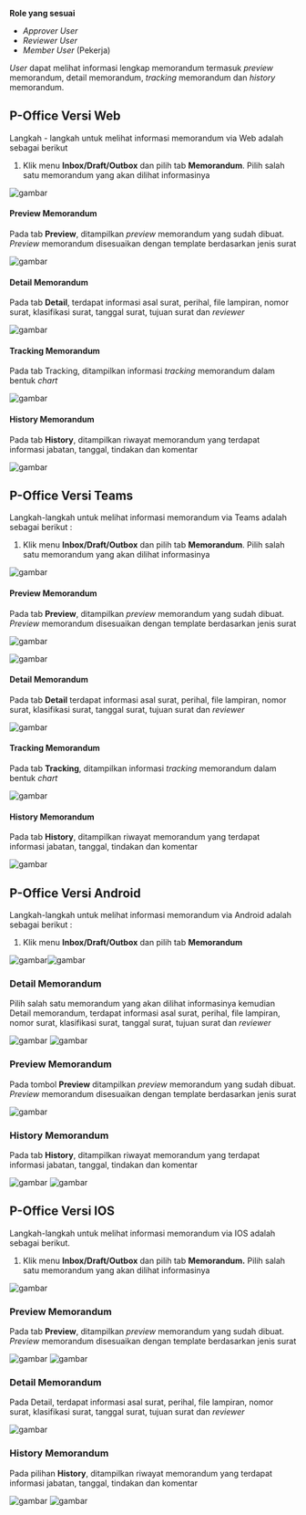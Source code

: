 **Role yang sesuai**

- *Approver User*
- *Reviewer User*
- *Member User* (Pekerja)

_User_ dapat melihat informasi lengkap memorandum termasuk *preview* memorandum, detail memorandum, *tracking* memorandum dan *history* memorandum. 

## **P-Office Versi Web**

Langkah - langkah untuk melihat informasi memorandum via Web adalah sebagai berikut

1. Klik menu **Inbox/Draft/Outbox** dan pilih tab **Memorandum**. Pilih salah satu memorandum yang akan dilihat informasinya

![gambar](Memorandum/MM_Web/MM-30.png)

#### Preview Memorandum

Pada tab **Preview**, ditampilkan *preview* memorandum yang sudah dibuat. *Preview* memorandum disesuaikan dengan template berdasarkan jenis surat

![gambar](Memorandum/MM_Web/MM-31.png)

#### Detail Memorandum

Pada tab **Detail**, terdapat informasi asal surat, perihal, file lampiran, nomor surat, klasifikasi surat, tanggal surat, tujuan surat dan *reviewer*

![gambar](Memorandum/MM_Web/MM-33.png)

#### Tracking Memorandum

Pada tab Tracking, ditampilkan informasi *tracking* memorandum dalam bentuk *chart*

![gambar](Memorandum/MM_Web/MM-34.png)

#### History Memorandum

Pada tab **History**, ditampilkan riwayat memorandum yang terdapat informasi jabatan, tanggal, tindakan dan komentar

![gambar](Memorandum/MM_Web/MM-35.png)

## **P-Office Versi Teams**

Langkah-langkah untuk melihat informasi memorandum via Teams adalah sebagai berikut :

1. Klik menu **Inbox/Draft/Outbox** dan pilih tab **Memorandum**. Pilih salah satu memorandum yang akan dilihat informasinya

![gambar](Memorandum/MM_Teams/MM30.png)

#### Preview Memorandum

Pada tab **Preview**, ditampilkan *preview* memorandum yang sudah dibuat. *Preview* memorandum disesuaikan dengan template berdasarkan jenis surat

![gambar](Memorandum/MM_Teams/MM31.png)

![gambar](Memorandum/MM_Teams/MM32.png)

#### Detail Memorandum

Pada tab **Detail** terdapat informasi asal surat, perihal, file lampiran, nomor surat, klasifikasi surat, tanggal surat, tujuan surat dan *reviewer*

![gambar](Memorandum/MM_Teams/MM33.png)

#### Tracking Memorandum

Pada tab **Tracking**, ditampilkan informasi *tracking* memorandum dalam bentuk *chart*

![gambar](Memorandum/MM_Teams/MM34.png)

#### History Memorandum

Pada tab **History**, ditampilkan riwayat memorandum yang terdapat informasi jabatan, tanggal, tindakan dan komentar

![gambar](Memorandum/MM_Teams/MM35.png)

## **P-Office Versi Android**

Langkah-langkah untuk melihat informasi memorandum via Android adalah sebagai berikut :

1. Klik menu **Inbox/Draft/Outbox** dan pilih tab **Memorandum**

![gambar](Memorandum/MM_Android/Infomemo/A01.jpg)![gambar](Memorandum/MM_Android/Infomemo/A02.jpg) 

### Detail Memorandum

Pilih salah satu memorandum yang akan dilihat informasinya kemudian  Detail memorandum, terdapat informasi asal surat, perihal, file lampiran, nomor surat, klasifikasi surat, tanggal surat, tujuan surat dan _reviewer_

![gambar](Memorandum/MM_Android/Infomemo/D01.jpg) ![gambar](Memorandum/MM_Android/Infomemo/D02.jpg) 

### Preview Memorandum

Pada tombol **Preview** ditampilkan _preview_ memorandum yang sudah dibuat. _Preview_ memorandum disesuaikan dengan template berdasarkan jenis surat

![gambar](Memorandum/MM_Android/Infomemo/P01.jpg) 


### History Memorandum

Pada tab **History**, ditampilkan riwayat memorandum yang terdapat informasi jabatan, tanggal, tindakan dan komentar

![gambar](Memorandum/MM_Android/Infomemo/H01.jpg) ![gambar](Memorandum/MM_Android/Infomemo/H02.jpg) 

## **P-Office Versi IOS**

Langkah-langkah untuk melihat informasi memorandum via IOS adalah sebagai berikut.

1. Klik menu **Inbox/Draft/Outbox** dan pilih tab **Memorandum.** Pilih salah satu memorandum yang akan dilihat informasinya

![gambar](Memorandum/MM_IOS/MM-76.png)

### Preview Memorandum

Pada tab **Preview**, ditampilkan _preview_ memorandum yang sudah dibuat. _Preview_ memorandum disesuaikan dengan template berdasarkan jenis surat

![gambar](Memorandum/MM_IOS/MM-29.png) ![gambar](Memorandum/MM_IOS/MM-30.png)

### Detail Memorandum

Pada Detail, terdapat informasi asal surat, perihal, file lampiran, nomor surat, klasifikasi surat, tanggal surat, tujuan surat dan _reviewer_

![gambar](Memorandum/MM_IOS/MM-31.png)

### History Memorandum

Pada pilihan **History**, ditampilkan riwayat memorandum yang terdapat informasi jabatan, tanggal, tindakan dan komentar

![gambar](Memorandum/MM_IOS/MM-33.png) ![gambar](Memorandum/MM_IOS/MM-34.8.png)
